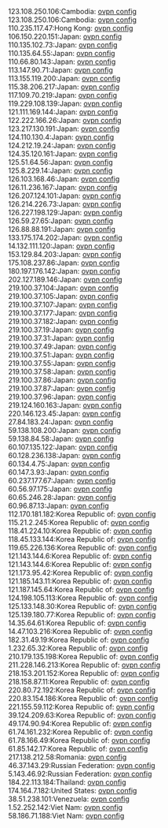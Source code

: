 123.108.250.106:Cambodia: [ovpn config](vpn/123_108_250_106.ovpn)  
123.108.250.106:Cambodia: [ovpn config](vpn/123_108_250_106.ovpn)  
110.235.117.47:Hong Kong: [ovpn config](vpn/110_235_117_47.ovpn)  
106.150.220.151:Japan: [ovpn config](vpn/106_150_220_151.ovpn)  
110.135.102.73:Japan: [ovpn config](vpn/110_135_102_73.ovpn)  
110.135.64.55:Japan: [ovpn config](vpn/110_135_64_55.ovpn)  
110.66.80.143:Japan: [ovpn config](vpn/110_66_80_143.ovpn)  
113.147.90.71:Japan: [ovpn config](vpn/113_147_90_71.ovpn)  
113.155.119.200:Japan: [ovpn config](vpn/113_155_119_200.ovpn)  
115.38.206.217:Japan: [ovpn config](vpn/115_38_206_217.ovpn)  
117.109.70.219:Japan: [ovpn config](vpn/117_109_70_219.ovpn)  
119.229.108.139:Japan: [ovpn config](vpn/119_229_108_139.ovpn)  
121.111.169.144:Japan: [ovpn config](vpn/121_111_169_144.ovpn)  
122.222.166.26:Japan: [ovpn config](vpn/122_222_166_26.ovpn)  
123.217.130.191:Japan: [ovpn config](vpn/123_217_130_191.ovpn)  
124.110.130.4:Japan: [ovpn config](vpn/124_110_130_4.ovpn)  
124.212.19.24:Japan: [ovpn config](vpn/124_212_19_24.ovpn)  
124.35.120.161:Japan: [ovpn config](vpn/124_35_120_161.ovpn)  
125.51.64.56:Japan: [ovpn config](vpn/125_51_64_56.ovpn)  
125.8.229.14:Japan: [ovpn config](vpn/125_8_229_14.ovpn)  
126.103.168.46:Japan: [ovpn config](vpn/126_103_168_46.ovpn)  
126.11.236.167:Japan: [ovpn config](vpn/126_11_236_167.ovpn)  
126.207.124.101:Japan: [ovpn config](vpn/126_207_124_101.ovpn)  
126.214.226.73:Japan: [ovpn config](vpn/126_214_226_73.ovpn)  
126.227.198.129:Japan: [ovpn config](vpn/126_227_198_129.ovpn)  
126.59.27.65:Japan: [ovpn config](vpn/126_59_27_65.ovpn)  
126.88.88.191:Japan: [ovpn config](vpn/126_88_88_191.ovpn)  
133.175.174.202:Japan: [ovpn config](vpn/133_175_174_202.ovpn)  
14.132.111.120:Japan: [ovpn config](vpn/14_132_111_120.ovpn)  
153.129.84.203:Japan: [ovpn config](vpn/153_129_84_203.ovpn)  
175.108.237.86:Japan: [ovpn config](vpn/175_108_237_86.ovpn)  
180.197.176.142:Japan: [ovpn config](vpn/180_197_176_142.ovpn)  
202.127.189.146:Japan: [ovpn config](vpn/202_127_189_146.ovpn)  
219.100.37.104:Japan: [ovpn config](vpn/219_100_37_104.ovpn)  
219.100.37.105:Japan: [ovpn config](vpn/219_100_37_105.ovpn)  
219.100.37.107:Japan: [ovpn config](vpn/219_100_37_107.ovpn)  
219.100.37.177:Japan: [ovpn config](vpn/219_100_37_177.ovpn)  
219.100.37.182:Japan: [ovpn config](vpn/219_100_37_182.ovpn)  
219.100.37.19:Japan: [ovpn config](vpn/219_100_37_19.ovpn)  
219.100.37.31:Japan: [ovpn config](vpn/219_100_37_31.ovpn)  
219.100.37.49:Japan: [ovpn config](vpn/219_100_37_49.ovpn)  
219.100.37.51:Japan: [ovpn config](vpn/219_100_37_51.ovpn)  
219.100.37.55:Japan: [ovpn config](vpn/219_100_37_55.ovpn)  
219.100.37.58:Japan: [ovpn config](vpn/219_100_37_58.ovpn)  
219.100.37.86:Japan: [ovpn config](vpn/219_100_37_86.ovpn)  
219.100.37.87:Japan: [ovpn config](vpn/219_100_37_87.ovpn)  
219.100.37.96:Japan: [ovpn config](vpn/219_100_37_96.ovpn)  
219.124.160.163:Japan: [ovpn config](vpn/219_124_160_163.ovpn)  
220.146.123.45:Japan: [ovpn config](vpn/220_146_123_45.ovpn)  
27.84.183.24:Japan: [ovpn config](vpn/27_84_183_24.ovpn)  
59.138.108.200:Japan: [ovpn config](vpn/59_138_108_200.ovpn)  
59.138.84.58:Japan: [ovpn config](vpn/59_138_84_58.ovpn)  
60.107.135.122:Japan: [ovpn config](vpn/60_107_135_122.ovpn)  
60.128.236.138:Japan: [ovpn config](vpn/60_128_236_138.ovpn)  
60.134.4.75:Japan: [ovpn config](vpn/60_134_4_75.ovpn)  
60.147.3.93:Japan: [ovpn config](vpn/60_147_3_93.ovpn)  
60.237.177.67:Japan: [ovpn config](vpn/60_237_177_67.ovpn)  
60.56.97.175:Japan: [ovpn config](vpn/60_56_97_175.ovpn)  
60.65.246.28:Japan: [ovpn config](vpn/60_65_246_28.ovpn)  
60.96.87.13:Japan: [ovpn config](vpn/60_96_87_13.ovpn)  
112.170.181.182:Korea Republic of: [ovpn config](vpn/112_170_181_182.ovpn)  
115.21.2.245:Korea Republic of: [ovpn config](vpn/115_21_2_245.ovpn)  
118.41.224.10:Korea Republic of: [ovpn config](vpn/118_41_224_10.ovpn)  
118.45.133.144:Korea Republic of: [ovpn config](vpn/118_45_133_144.ovpn)  
119.65.226.136:Korea Republic of: [ovpn config](vpn/119_65_226_136.ovpn)  
121.143.144.6:Korea Republic of: [ovpn config](vpn/121_143_144_6.ovpn)  
121.143.144.6:Korea Republic of: [ovpn config](vpn/121_143_144_6.ovpn)  
121.173.95.42:Korea Republic of: [ovpn config](vpn/121_173_95_42.ovpn)  
121.185.143.11:Korea Republic of: [ovpn config](vpn/121_185_143_11.ovpn)  
121.187.145.64:Korea Republic of: [ovpn config](vpn/121_187_145_64.ovpn)  
124.198.105.113:Korea Republic of: [ovpn config](vpn/124_198_105_113.ovpn)  
125.133.148.30:Korea Republic of: [ovpn config](vpn/125_133_148_30.ovpn)  
125.139.180.77:Korea Republic of: [ovpn config](vpn/125_139_180_77.ovpn)  
14.35.64.61:Korea Republic of: [ovpn config](vpn/14_35_64_61.ovpn)  
14.47.103.216:Korea Republic of: [ovpn config](vpn/14_47_103_216.ovpn)  
182.31.49.19:Korea Republic of: [ovpn config](vpn/182_31_49_19.ovpn)  
1.232.65.32:Korea Republic of: [ovpn config](vpn/1_232_65_32.ovpn)  
210.179.135.198:Korea Republic of: [ovpn config](vpn/210_179_135_198.ovpn)  
211.228.146.213:Korea Republic of: [ovpn config](vpn/211_228_146_213.ovpn)  
218.153.201.152:Korea Republic of: [ovpn config](vpn/218_153_201_152.ovpn)  
218.158.87.11:Korea Republic of: [ovpn config](vpn/218_158_87_11.ovpn)  
220.80.72.192:Korea Republic of: [ovpn config](vpn/220_80_72_192.ovpn)  
220.83.154.186:Korea Republic of: [ovpn config](vpn/220_83_154_186.ovpn)  
221.155.59.112:Korea Republic of: [ovpn config](vpn/221_155_59_112.ovpn)  
39.124.209.63:Korea Republic of: [ovpn config](vpn/39_124_209_63.ovpn)  
49.174.90.94:Korea Republic of: [ovpn config](vpn/49_174_90_94.ovpn)  
61.74.161.232:Korea Republic of: [ovpn config](vpn/61_74_161_232.ovpn)  
61.78.166.49:Korea Republic of: [ovpn config](vpn/61_78_166_49.ovpn)  
61.85.142.17:Korea Republic of: [ovpn config](vpn/61_85_142_17.ovpn)  
217.138.212.58:Romania: [ovpn config](vpn/217_138_212_58.ovpn)  
46.37.143.29:Russian Federation: [ovpn config](vpn/46_37_143_29.ovpn)  
5.143.46.92:Russian Federation: [ovpn config](vpn/5_143_46_92.ovpn)  
184.22.113.184:Thailand: [ovpn config](vpn/184_22_113_184.ovpn)  
174.164.7.182:United States: [ovpn config](vpn/174_164_7_182.ovpn)  
38.51.238.101:Venezuela: [ovpn config](vpn/38_51_238_101.ovpn)  
1.52.252.142:Viet Nam: [ovpn config](vpn/1_52_252_142.ovpn)  
58.186.71.188:Viet Nam: [ovpn config](vpn/58_186_71_188.ovpn)  
